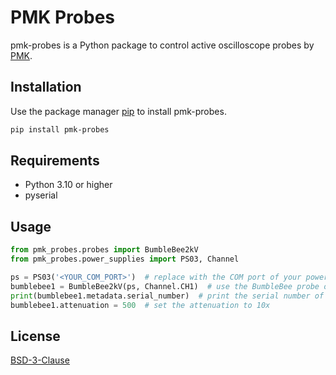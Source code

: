 # PMK Probes

pmk-probes is a Python package to control active oscilloscope probes by [PMK](http://www.pmk.de/).

## Installation

Use the package manager [pip](https://pip.pypa.io/en/stable/) to install pmk-probes.

```bash
pip install pmk-probes
```

## Requirements

- Python 3.10 or higher
- pyserial

## Usage

```python
from pmk_probes.probes import BumbleBee2kV
from pmk_probes.power_supplies import PS03, Channel

ps = PS03('<YOUR_COM_PORT>')  # replace with the COM port of your power supply or specify ip_address parameter 
bumblebee1 = BumbleBee2kV(ps, Channel.CH1)  # use the BumbleBee probe on channel 1
print(bumblebee1.metadata.serial_number)  # print the serial number of the probe
bumblebee1.attenuation = 500  # set the attenuation to 10x
```

## License

[BSD-3-Clause](https://opensource.org/licenses/BSD-3-Clause)